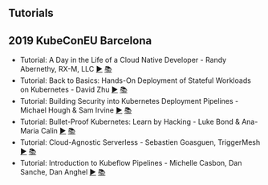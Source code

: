 Tutorials
---
## 2019 KubeConEU Barcelona

* Tutorial: A Day in the Life of a Cloud Native Developer - Randy Abernethy, RX-M, LLC [▶️](https://www.youtube.com/watch?v=YAM2d7yTrrI) [ 📚](https://static.sched.com/hosted_files/kccnceu19/27/2019_KubeCon-Europe_Day-in-Life-Cloud-Native-Dev.pdf)
* Tutorial: Back to Basics: Hands-On Deployment of Stateful Workloads on Kubernetes - David Zhu [▶️](https://www.youtube.com/watch?v=ZvUvCA_SbJI) [ 📚](https://static.sched.com/hosted_files/kccnceu19/7c/Hands-On%20Deployment%20of%20Stateful%20Workloads%20on%20Kubernetes.pdf)
* Tutorial: Building Security into Kubernetes Deployment Pipelines - Michael Hough &amp; Sam Irvine [▶️](https://www.youtube.com/watch?v=xjTBwZG8TtY) [ 📚](https://static.sched.com/hosted_files/kccnceu19/c7/KubeCon%20Barcelona%20-%20Pipeline%20Security%20Workshop.pdf)
* Tutorial: Bullet-Proof Kubernetes: Learn by Hacking - Luke Bond &amp; Ana-Maria Calin [▶️](https://www.youtube.com/watch?v=NEfwUxId1Uk) [ 📚]()
* Tutorial: Cloud-Agnostic Serverless - Sebastien Goasguen, TriggerMesh [▶️](https://www.youtube.com/watch?v=P-9n1zhNgSk) [ 📚](https://static.sched.com/hosted_files/kccnceu19/36/kubecon-tutorial.pdf)
* Tutorial: Introduction to Kubeflow Pipelines - Michelle Casbon, Dan Sanche, Dan Anghel [▶️](https://www.youtube.com/watch?v=vDSmAaRB07M) [ 📚](https://static.sched.com/hosted_files/kccnceu19/a5/Kccnceu19%20Casbon%20V3.pdf)
